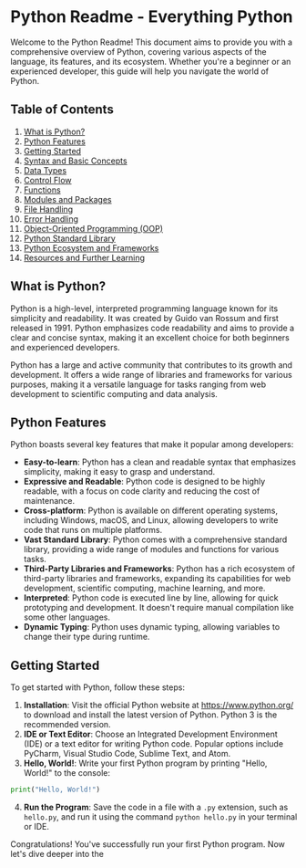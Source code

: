 # Python Readme - Everything Python

Welcome to the Python Readme! This document aims to provide you with a comprehensive overview of Python, covering various aspects of the language, its features, and its ecosystem. Whether you're a beginner or an experienced developer, this guide will help you navigate the world of Python.

## Table of Contents

1. [What is Python?](#what-is-python)
2. [Python Features](#python-features)
3. [Getting Started](#getting-started)
4. [Syntax and Basic Concepts](#syntax-and-basic-concepts)
5. [Data Types](#data-types)
6. [Control Flow](#control-flow)
7. [Functions](#functions)
8. [Modules and Packages](#modules-and-packages)
9. [File Handling](#file-handling)
10. [Error Handling](#error-handling)
11. [Object-Oriented Programming (OOP)](#object-oriented-programming-oop)
12. [Python Standard Library](#python-standard-library)
13. [Python Ecosystem and Frameworks](#python-ecosystem-and-frameworks)
14. [Resources and Further Learning](#resources-and-further-learning)

## What is Python?

Python is a high-level, interpreted programming language known for its simplicity and readability. It was created by Guido van Rossum and first released in 1991. Python emphasizes code readability and aims to provide a clear and concise syntax, making it an excellent choice for both beginners and experienced developers.

Python has a large and active community that contributes to its growth and development. It offers a wide range of libraries and frameworks for various purposes, making it a versatile language for tasks ranging from web development to scientific computing and data analysis.

## Python Features

Python boasts several key features that make it popular among developers:

- **Easy-to-learn**: Python has a clean and readable syntax that emphasizes simplicity, making it easy to grasp and understand.
- **Expressive and Readable**: Python code is designed to be highly readable, with a focus on code clarity and reducing the cost of maintenance.
- **Cross-platform**: Python is available on different operating systems, including Windows, macOS, and Linux, allowing developers to write code that runs on multiple platforms.
- **Vast Standard Library**: Python comes with a comprehensive standard library, providing a wide range of modules and functions for various tasks.
- **Third-Party Libraries and Frameworks**: Python has a rich ecosystem of third-party libraries and frameworks, expanding its capabilities for web development, scientific computing, machine learning, and more.
- **Interpreted**: Python code is executed line by line, allowing for quick prototyping and development. It doesn't require manual compilation like some other languages.
- **Dynamic Typing**: Python uses dynamic typing, allowing variables to change their type during runtime.

## Getting Started

To get started with Python, follow these steps:

1. **Installation**: Visit the official Python website at https://www.python.org/ to download and install the latest version of Python. Python 3 is the recommended version.
2. **IDE or Text Editor**: Choose an Integrated Development Environment (IDE) or a text editor for writing Python code. Popular options include PyCharm, Visual Studio Code, Sublime Text, and Atom.
3. **Hello, World!**: Write your first Python program by printing "Hello, World!" to the console:

```python
print("Hello, World!")
```

4. **Run the Program**: Save the code in a file with a `.py` extension, such as `hello.py`, and run it using the command `python hello.py` in your terminal or IDE.

Congratulations! You've successfully run your first Python program. Now let's dive deeper into the
